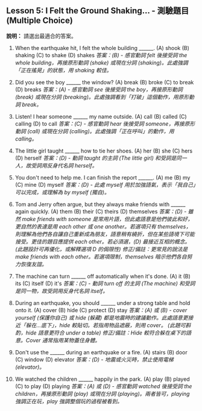 ## Lesson 5: I Felt the Ground Shaking... - 測驗題目 (Multiple Choice)

**說明：** 請選出最適合的答案。

1.  When the earthquake hit, I felt the whole building ______.
    (A) shook
    (B) shaking
    (C) to shake
    (D) shakes
    *答案：(B) - 感官動詞 felt 後接受詞 the whole building，再接原形動詞 (shake) 或現在分詞 (shaking)。此處強調「正在搖晃」的狀態，用 shaking 較佳。*

2.  Did you see the boy ______ the window?
    (A) break
    (B) broke
    (C) to break
    (D) breaks
    *答案：(A) - 感官動詞 see 後接受詞 the boy，再接原形動詞 (break) 或現在分詞 (breaking)。此處強調看到「打破」這個動作，用原形動詞 break。*

3.  Listen! I hear someone ______ my name outside.
    (A) call
    (B) called
    (C) calling
    (D) to call
    *答案：(C) - 感官動詞 hear 後接受詞 someone，再接原形動詞 (call) 或現在分詞 (calling)。此處強調「正在呼叫」的動作，用 calling。*

4.  The little girl taught ______ how to tie her shoes.
    (A) her
    (B) she
    (C) hers
    (D) herself
    *答案：(D) - 動詞 taught 的主詞 (The little girl) 和受詞是同一人，故受詞用反身代名詞 herself。*

5.  You don't need to help me. I can finish the report ______.
    (A) me
    (B) my
    (C) mine
    (D) myself
    *答案：(D) - 此處 myself 用於加強語氣，表示「我自己」可以完成，或理解為 by myself (獨自)。*

6.  Tom and Jerry often argue, but they always make friends with ______ again quickly.
    (A) them
    (B) their
    (C) theirs
    (D) themselves
    *答案：(D) - 雖然 make friends with someone 是常用片語，但此處語意是他們彼此和好，更自然的表達是用 each other 或 one another。若選項只有 themselves，則理解為他們各自讓自己重新成為朋友，語意稍有繞折，但在某些語境下可能接受。更佳的題目應提供 each other。若必須選，(D) 最接近互相的概念。 (此題設計可再優化，或解釋選項 D 的侷限性)*
    *修正/備註：更常見的說法是 make friends with each other。若選項限制，themselves 暗示他們各自努力恢復友誼。*

7.  The machine can turn ______ off automatically when it's done.
    (A) it
    (B) its
    (C) itself
    (D) it's
    *答案：(C) - 動詞 turn off 的主詞 (The machine) 和受詞是同一物，故受詞用反身代名詞 itself。*

8.  During an earthquake, you should ______ under a strong table and hold onto it.
    (A) cover
    (B) hide
    (C) protect
    (D) stay
    *答案：(A) 或 (B) - cover yourself (保護你自己) 或 hide (躲藏) 都是地震時的建議動作。此處語意更接近「躲在...底下」，hide 較貼切。若指用物品遮蔽，則用 cover。 (此題可斟酌，hide 語意更符合 under a table)*
    *修正/備註：Hide 較符合躲在桌下的語意。Cover 通常指用某物蓋住身體。*

9.  Don't use the ______ during an earthquake or a fire.
    (A) stairs
    (B) door
    (C) window
    (D) elevator
    *答案：(D) - 地震或火災時，禁止使用電梯 (elevator)。*

10. We watched the children ______ happily in the park.
    (A) play
    (B) played
    (C) to play
    (D) playing
    *答案：(A) 或 (D) - 感官動詞 watched 後接受詞 the children，再接原形動詞 (play) 或現在分詞 (playing)。兩者皆可，playing 強調正在玩，play 強調整個玩的過程被看到。*

